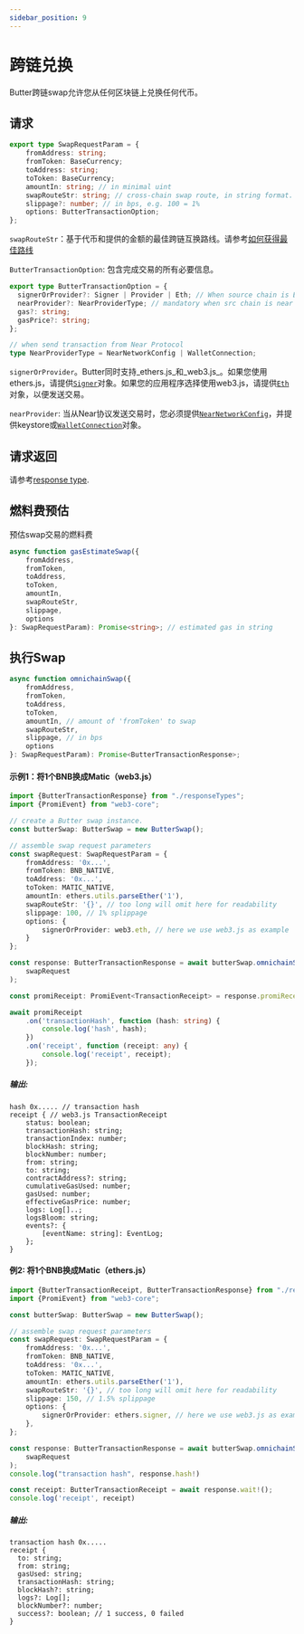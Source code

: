 ```yaml
---
sidebar_position: 9
---
```

# 跨链兑换
Butter跨链swap允许您从任何区块链上兑换任何代币。

## 请求
```typescript
export type SwapRequestParam = {
    fromAddress: string;
    fromToken: BaseCurrency;
    toAddress: string;
    toToken: BaseCurrency;
    amountIn: string; // in minimal uint
    swapRouteStr: string; // cross-chain swap route, in string format.
    slippage?: number; // in bps, e.g. 100 = 1%
    options: ButterTransactionOption;
};
```
`swapRouteStr`：基于代币和提供的金额的最佳跨链互换路线。请参考[如何获得最佳路线](routes#bestroute)

`ButterTransactionOption`: 包含完成交易的所有必要信息。

```typescript
export type ButterTransactionOption = {
  signerOrProvider?: Signer | Provider | Eth; // When source chain is EVM provide Ethers.js Signer/Provider or Web3.js Eth info
  nearProvider?: NearProviderType; // mandatory when src chain is near
  gas?: string;
  gasPrice?: string;
};

// when send transaction from Near Protocol
type NearProviderType = NearNetworkConfig | WalletConnection;
```
`signerOrProvider`。Butter同时支持_ethers.js_和_web3.js_。如果您使用ethers.js，请提供[`Signer`](https://docs.ethers.org/v5/api/signer/)对象。如果您的应用程序选择使用web3.js，请提供[`Eth`](https://web3js.readthedocs.io/en/v1.2.11/web3-eth.html)对象，以便发送交易。

`nearProvider`: 当从Near协议发送交易时，您必须提供[`NearNetworkConfig`](https://near.github.io/near-api-js/interfaces/connect.ConnectConfig)，并提供keystore或[`WalletConnection`](https://near.github.io/near-api-js/classes/walletAccount.WalletConnection/)对象。

## 请求返回
请参考[response type](types#buttertransactionresponse).

## 燃料费预估
预估swap交易的燃料费

```typescript
async function gasEstimateSwap({
    fromAddress,
    fromToken,
    toAddress,
    toToken,
    amountIn,
    swapRouteStr,
    slippage,
    options
}: SwapRequestParam): Promise<string>; // estimated gas in string
```
## 执行Swap
```typescript
async function omnichainSwap({
    fromAddress,
    fromToken,
    toAddress,
    toToken,
    amountIn, // amount of 'fromToken' to swap
    swapRouteStr,
    slippage, // in bps
    options
}: SwapRequestParam): Promise<ButterTransactionResponse>;
 ```
#### 示例1：将1个BNB换成Matic（web3.js）
```typescript
import {ButterTransactionResponse} from "./responseTypes";
import {PromiEvent} from "web3-core";

// create a Butter swap instance.
const butterSwap: ButterSwap = new ButterSwap();

// assemble swap request parameters
const swapRequest: SwapRequestParam = {
    fromAddress: '0x...',
    fromToken: BNB_NATIVE,
    toAddress: '0x...',
    toToken: MATIC_NATIVE,
    amountIn: ethers.utils.parseEther('1'),
    swapRouteStr: '{}', // too long will omit here for readability
    slippage: 100, // 1% splippage
    options: {
        signerOrProvider: web3.eth, // here we use web3.js as example
    }
};

const response: ButterTransactionResponse = await butterSwap.omnichainSwap(
    swapRequest
);

const promiReceipt: PromiEvent<TransactionReceipt> = response.promiReceipt!;

await promiReceipt
    .on('transactionHash', function (hash: string) {
        console.log('hash', hash);
    })
    .on('receipt', function (receipt: any) {
        console.log('receipt', receipt);
    });

```
##### 输出:
```
hash 0x..... // transaction hash
receipt { // web3.js TransactionReceipt
    status: boolean;
    transactionHash: string;
    transactionIndex: number;
    blockHash: string;
    blockNumber: number;
    from: string;
    to: string;
    contractAddress?: string;
    cumulativeGasUsed: number;
    gasUsed: number;
    effectiveGasPrice: number;
    logs: Log[]..;
    logsBloom: string;
    events?: {
        [eventName: string]: EventLog;
    };
}
```

#### 例2: 将1个BNB换成Matic（ethers.js）

```typescript
import {ButterTransactionReceipt, ButterTransactionResponse} from "./responseTypes";
import {PromiEvent} from "web3-core";

const butterSwap: ButterSwap = new ButterSwap();

// assemble swap request parameters
const swapRequest: SwapRequestParam = {
    fromAddress: '0x...',
    fromToken: BNB_NATIVE,
    toAddress: '0x...',
    toToken: MATIC_NATIVE,
    amountIn: ethers.utils.parseEther('1'),
    swapRouteStr: '{}', // too long will omit here for readability
    slippage: 150, // 1.5% splippage
    options: {
        signerOrProvider: ethers.signer, // here we use web3.js as example
    },
};

const response: ButterTransactionResponse = await butterSwap.omnichainSwap(
    swapRequest
);
console.log("transaction hash", response.hash!)

const receipt: ButterTransactionReceipt = await response.wait!();
console.log('receipt', receipt)

```
##### 输出:
```
transaction hash 0x..... 
receipt {
  to: string;
  from: string;
  gasUsed: string;
  transactionHash: string;
  blockHash?: string;
  logs?: Log[];
  blockNumber?: number;
  success?: boolean; // 1 success, 0 failed
}
```
